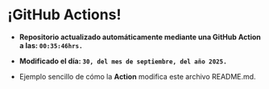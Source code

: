 # ¡GitHub Actions!
* **Repositorio actualizado automáticamente mediante una GitHub Action a las: `00:35:46hrs.`**
* **Modificado el día: `30, del mes de septiembre, del año 2025.`**

* Ejemplo sencillo de cómo la **Action** modifica este archivo README.md.
